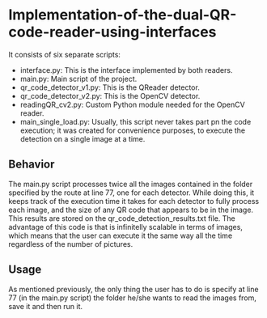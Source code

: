 # Implementation-of-the-dual-QR-code-reader-using-interfaces
It consists of six separate scripts:

- interface.py: This is the interface implemented by both readers.
- main.py: Main script of the project.
- qr_code_detector_v1.py: This is the QReader detector.
- qr_code_detector_v2.py: This is the OpenCV detector.
- readingQR_cv2.py: Custom Python module needed for the OpenCV reader.
- main_single_load.py: Usually, this script never takes part pn the code execution; it was created for convenience purposes, to execute the detection on a single image at a time.

## Behavior

The main.py script processes twice all the images contained in the folder specified by the route at line 77, one for each detector. While doing this, it keeps track of the execution time it takes for each detector to fully process each image, and the size of any QR code that appears to be in the image. This results are stored on the qr_code_detection_results.txt file. The advantage of this code is that is infinitelly scalable in terms of images, which means that the user can execute it the same way all the time regardless of the number of pictures.

## Usage

As mentioned previously, the only thing the user has to do is specify at line 77 (in the main.py script) the folder he/she wants to read the images from, save it and then run it.
